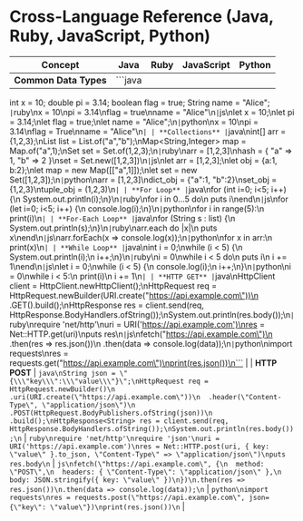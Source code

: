 # Cross-Language Reference (Java, Ruby, JavaScript, Python)

| **Concept** | **Java** | **Ruby** | **JavaScript** | **Python** |
|-------------|----------|----------|----------------|------------|
| **Common Data Types** | ```java
int x = 10;
double pi = 3.14;
boolean flag = true;
String name = "Alice";
``` | ```ruby\nx = 10\npi = 3.14\nflag = true\nname = "Alice"\n``` | ```js\nlet x = 10;\nlet pi = 3.14;\nlet flag = true;\nlet name = "Alice";\n``` | ```python\nx = 10\npi = 3.14\nflag = True\nname = "Alice"\n``` |
| **Collections** | ```java\nint[] arr = {1,2,3};\nList<String> list = List.of("a","b");\nMap<String,Integer> map = Map.of("a",1);\nSet<Integer> set = Set.of(1,2,3);\n``` | ```ruby\narr = [1,2,3]\nhash = { "a" => 1, "b" => 2 }\nset = Set.new([1,2,3])\n``` | ```js\nlet arr = [1,2,3];\nlet obj = {a:1, b:2};\nlet map = new Map([["a",1]]);\nlet set = new Set([1,2,3]);\n``` | ```python\narr = [1,2,3]\ndict_obj = {"a":1, "b":2}\nset_obj = {1,2,3}\ntuple_obj = (1,2,3)\n``` |
| **For Loop** | ```java\nfor (int i=0; i<5; i++) {\n    System.out.println(i);\n}\n``` | ```ruby\nfor i in 0...5 do\n  puts i\nend\n``` | ```js\nfor (let i=0; i<5; i++) {\n  console.log(i);\n}\n``` | ```python\nfor i in range(5):\n    print(i)\n``` |
| **For-Each Loop** | ```java\nfor (String s : list) {\n    System.out.println(s);\n}\n``` | ```ruby\narr.each do |x|\n  puts x\nend\n``` | ```js\narr.forEach(x => console.log(x));\n``` | ```python\nfor x in arr:\n    print(x)\n``` |
| **While Loop** | ```java\nint i = 0;\nwhile (i < 5) {\n    System.out.println(i);\n    i++;\n}\n``` | ```ruby\ni = 0\nwhile i < 5 do\n  puts i\n  i += 1\nend\n``` | ```js\nlet i = 0;\nwhile (i < 5) {\n  console.log(i);\n  i++;\n}\n``` | ```python\ni = 0\nwhile i < 5:\n    print(i)\n    i += 1\n``` |
| **HTTP GET** | ```java\nHttpClient client = HttpClient.newHttpClient();\nHttpRequest req = HttpRequest.newBuilder(URI.create(\"https://api.example.com\"))\n  .GET().build();\nHttpResponse<String> res = client.send(req, HttpResponse.BodyHandlers.ofString());\nSystem.out.println(res.body());\n``` | ```ruby\nrequire 'net/http'\nuri = URI('https://api.example.com')\nres = Net::HTTP.get(uri)\nputs res\n``` | ```js\nfetch(\"https://api.example.com\")\n  .then(res => res.json())\n  .then(data => console.log(data));\n``` | ```python\nimport requests\nres = requests.get(\"https://api.example.com\")\nprint(res.json())\n``` |
| **HTTP POST** | ```java\nString json = \"{\\\"key\\\":\\\"value\\\"}\";\nHttpRequest req = HttpRequest.newBuilder()\n  .uri(URI.create(\"https://api.example.com\"))\n  .header(\"Content-Type\", \"application/json\")\n  .POST(HttpRequest.BodyPublishers.ofString(json))\n  .build();\nHttpResponse<String> res = client.send(req, HttpResponse.BodyHandlers.ofString());\nSystem.out.println(res.body());\n``` | ```ruby\nrequire 'net/http'\nrequire 'json'\nuri = URI('https://api.example.com')\nres = Net::HTTP.post(uri, { key: \"value\" }.to_json, \"Content-Type\" => \"application/json\")\nputs res.body\n``` | ```js\nfetch(\"https://api.example.com\", {\n  method: \"POST\",\n  headers: { \"Content-Type\": \"application/json\" },\n  body: JSON.stringify({ key: \"value\" })\n})\n.then(res => res.json())\n.then(data => console.log(data));\n``` | ```python\nimport requests\nres = requests.post(\"https://api.example.com\", json={\"key\": \"value\"})\nprint(res.json())\n``` |
